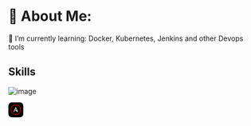 # 💫 About Me:

🌱 I’m currently learning: Docker, Kubernetes, Jenkins and other Devops tools


## Skills
![image](https://github.com/anujkumar1793/anujkumar1793/assets/173020004/58b8a997-f8a4-42b5-bdc4-32f11bdce290)

<svg xmlns="http://www.w3.org/2000/svg" width="30" height="30" fill="none" viewBox="0 0 256 256"><rect width="256" height="256" fill="#000" rx="60"/><path fill="#fff" d="M96.0383 163.876C95.3427 163.877 94.655 163.728 94.0225 163.438C93.434 163.173 92.9035 162.795 92.4612 162.325C92.019 161.855 91.6737 161.303 91.445 160.699C91.2164 160.096 91.1089 159.453 91.1288 158.808C91.1486 158.163 91.2954 157.528 91.5607 156.94L107.456 121.693L107.521 121.555L123.016 87.1908C123.456 86.387 124.105 85.7164 124.894 85.2492C125.682 84.7821 126.582 84.5356 127.499 84.5356C128.416 84.5356 129.315 84.7821 130.104 85.2492C130.893 85.7164 131.542 86.387 131.982 87.1908L163.443 156.94C163.892 157.935 163.997 159.05 163.742 160.111C163.487 161.172 162.887 162.119 162.035 162.801C161.183 163.483 160.128 163.862 159.037 163.879C157.946 163.896 156.88 163.549 156.008 162.893L113.924 131.263L100.521 160.98C100.132 161.843 99.5023 162.576 98.707 163.09C97.9118 163.603 96.9851 163.876 96.0383 163.876V163.876ZM118.071 122.077L146.609 143.53L127.499 101.17L118.071 122.077Z"/><path fill="#E00" d="M127.499 215C110.193 215 93.2764 209.868 78.8872 200.253C64.4981 190.639 53.2831 176.973 46.6605 160.985C40.0379 144.996 38.3051 127.403 41.6813 110.43C45.0575 93.4565 53.3909 77.8655 65.6279 65.6285C77.8649 53.3914 93.4557 45.0578 110.429 41.6815C127.402 38.3051 144.995 40.0378 160.984 46.6602C176.972 53.2827 190.638 64.4975 200.253 78.8866C209.868 93.2757 215 110.193 215 127.498C214.975 150.697 205.748 172.939 189.344 189.343C172.94 205.747 150.698 214.974 127.499 215V215ZM127.499 49.8315C112.138 49.8317 97.1214 54.387 84.349 62.9215C71.5765 71.456 61.6217 83.5863 55.7433 97.7785C49.8649 111.971 48.327 127.587 51.3241 142.653C54.3212 157.72 61.7186 171.559 72.5809 182.421C83.4432 193.283 97.2826 200.68 112.349 203.676C127.415 206.673 143.032 205.135 157.224 199.256C171.416 193.377 183.546 183.422 192.08 170.649C200.614 157.876 205.169 142.86 205.169 127.498C205.145 106.907 196.955 87.1648 182.394 72.6043C167.833 58.0439 148.091 49.854 127.499 49.8315V49.8315Z"/></svg>

